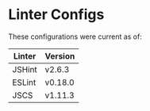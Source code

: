 Linter Configs
==============

These configurations were current as of:

| Linter | Version   |
| ------ | --------- |
| JSHint | v2.6.3    |
| ESLint | v0.18.0   |
| JSCS   | v1.11.3   |
